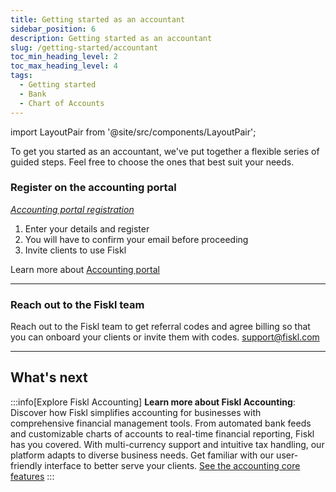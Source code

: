 ```yaml
---
title: Getting started as an accountant
sidebar_position: 6
description: Getting started as an accountant
slug: /getting-started/accountant
toc_min_heading_level: 2
toc_max_heading_level: 4
tags:
  - Getting started
  - Bank
  - Chart of Accounts
---
```


import LayoutPair from '@site/src/components/LayoutPair';

To get you started as an accountant, we've put together a flexible series of guided steps. Feel free to choose the ones that best suit your needs.

### Register on the accounting portal

<LayoutPair imageUrl="https://demo.fiskl.com/e/cm026yto90045l00dvl9vxlho/tour">

*[Accounting portal registration](https://my.fiskl.com/portal/registration)*

1. Enter your details and register
1. You will have to confirm your email before proceeding
1. Invite clients to use Fiskl

Learn more about [Accounting portal](../Core-Features/Accounting-Portal/getting-started-accounting-portal)
</LayoutPair>

---

### Reach out to the Fiskl team

Reach out to the Fiskl team to get referral codes and agree billing so that you can onboard your clients or invite them with codes. [support@fiskl.com](mailto:support@fiskl.com)

---

## What's next

:::info[Explore Fiskl Accounting]
**Learn more about Fiskl Accounting**: Discover how Fiskl simplifies accounting for businesses with comprehensive financial management tools. From automated bank feeds and customizable charts of accounts to real-time financial reporting, Fiskl has you covered. With multi-currency support and intuitive tax handling, our platform adapts to diverse business needs. Get familiar with our user-friendly interface to better serve your clients. [See the accounting core features](../category/accounting)
:::
